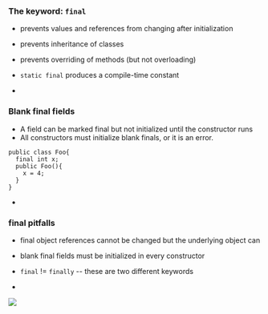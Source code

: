 ### The keyword: `final`

- prevents values and references from changing after initialization
- prevents inheritance of classes
- prevents overriding of methods (but not overloading)
- `static final` produces a compile-time constant

-
### Blank final fields

- A field can be marked final but not initialized until the constructor runs
- All constructors must initialize blank finals, or it is an error.

```
public class Foo{
  final int x;
  public Foo(){
    x = 4;
  }
}
```

-
### final pitfalls

- final object references cannot be changed but the underlying object can  
- blank final fields must be initialized in every constructor
- `final` != `finally` -- these are two different keywords

-
<img src="/tcuk-slides-light/img/bunnies/Baby-and-Mama-Rabbit-Nose-to-Nose.jpg" >

